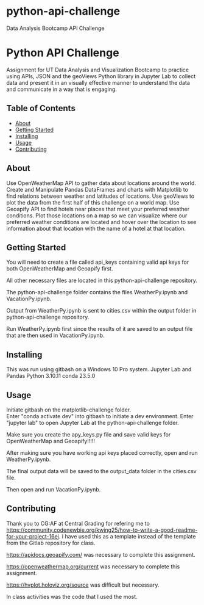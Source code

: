 # python-api-challenge
Data Analysis Bootcamp API Challenge
# Python API Challenge 
Assignment for UT Data Analysis and Visualization Bootcamp to practice using APIs, JSON and the geoViews Python library in Jupyter Lab to collect data and present it in an visually effective manner to understand the data and communicate in a way that is engaging.

## Table of Contents

- [About](#about)
- [Getting Started](#getting_started)
- [Installing](#installing)
- [Usage](#usage)
- [Contributing](#contributing)

## About
Use OpenWeatherMap API to gather data about locations around the world. Create and Manipulate Pandas DataFrames and charts with Matplotlib to find relations between weather and latitudes of locations. Use geoViews to plot the data from the first half of this challenge on a world map. Use Geoapify API to find hotels near places that meet your preferred weather conditions. Plot those locations on a map so we can visualize where our preferred weather conditions are located and hover over the location to see information about that location with the name of a hotel at that location. 

## Getting Started

You will need to create a file called api_keys containing valid api keys for both OpenWeatherMap and Geoapify first.

All other necessary files are located in this python-api-challenge repository. 

The python-api-challenge folder contains the files WeatherPy.ipynb and VacationPy.ipynb.

Output from WeatherPy.ipynb is sent to cities.csv within the output folder in python-api-challenge repository. 

Run WeatherPy.ipynb first since the results of it are saved to an output file that are then used in VacationPy.ipynb.


## Installing
This was run using gitbash on a Windows 10 Pro system.
Jupyter Lab and Pandas
Python 3.10.11
conda 23.5.0


## Usage
Initiate gitbash on the matplotlib-challenge folder.  
Enter "conda activate dev" into gitbash to initiate a dev environment.
Enter "jupyter lab" to open Jupyter Lab at the python-api-challenge folder.

Make sure you create the apy_keys.py file and save valid keys for OpenWeatherMap and Geoapify!!!!! 

After making sure you have working api keys placed correctly, open and run WeatherPy.ipynb.

The final output data will be saved to the output_data folder in the cities.csv file.

Then open and run VacationPy.ipynb.


## Contributing
Thank you to CG:AF at Central Grading for refering me to https://community.codenewbie.org/kwing25/how-to-write-a-good-readme-for-your-project-16ej. I have used this as a template instead of the template from the Gitlab repository for class.

https://apidocs.geoapify.com/ was necessary to complete this assignment.

https://openweathermap.org/current was necessary to complete this assignment.

https://hvplot.holoviz.org/source was difficult but necessary.

In class activities was the code that I used the most.
